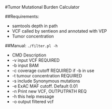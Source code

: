 #Tumor Mutational Burden Calculator

##Requirements:
* samtools depth in path
* VCF called by sentieon and annotated with VEP
* Tumor concentration


##Manual:
`./filter.pl -h`

* CMD     Description
* -v      input VCF REQUIRED
* -b      input BAM
* -c      coverage cutoff REQUIRED if -b in use
* -t      tumour concentration REQUIRED
* -s      include Synonymous mutations
* -e      ExAC MAF cutoff. Default 0.01
* -n      Print new VCF, OUTPUTPATH REQ
* -h      this help message
* -o      output filtered vcf


